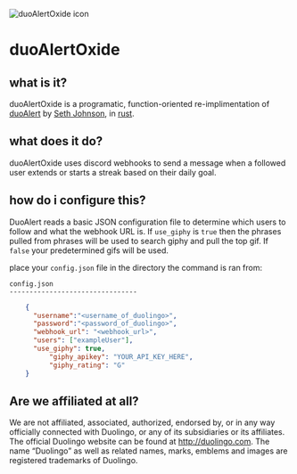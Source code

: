 ![duoAlertOxide icon](https://cdn.discordapp.com/attachments/722708774967574618/841396460381798400/68747470733a2f2f692e696d6775722e636f6d2f68534c30784b502e706e67-NEW.png)

# duoAlertOxide
## what is it?
duoAlertOxide is a programatic, function-oriented re-implimentation of [duoAlert](https://github.com/Seth-Johnson/duoAlert) by [Seth Johnson](https://gihtub.com/Seth-Johnson), in [rust](https://github.com/rust-lang/rust).

## what does it do?
duoAlertOxide uses discord webhooks to send a message when a followed user extends or starts a streak based on their daily goal.
 

## how do i configure this?

DuoAlert reads a basic JSON configuration file to determine which users to follow and what the webhook URL is.  If `use_giphy` is `true` then the phrases pulled from phrases will be used to search giphy and pull the top gif. If `false` your predetermined gifs will be used.

place your `config.json` file in the directory the command is ran from:
```
config.json
--------------------------------
```

```json
	{
	  "username":"<username_of_duolingo>",
  	  "password":"<password_of_duolingo>",
	  "webhook_url": "<webhook_url>",
	  "users": ["exampleUser"],
	  "use_giphy": true,
          "giphy_apikey": "YOUR_API_KEY_HERE",
          "giphy_rating": "G"
	}
```

## Are we affiliated at all? 

We are not affiliated, associated, authorized, endorsed by, or in any way officially connected with Duolingo, or any of its subsidiaries or its affiliates. The official Duolingo website can be found at http://duolingo.com. The name “Duolingo” as well as related names, marks, emblems and images are registered trademarks of Duolingo.
